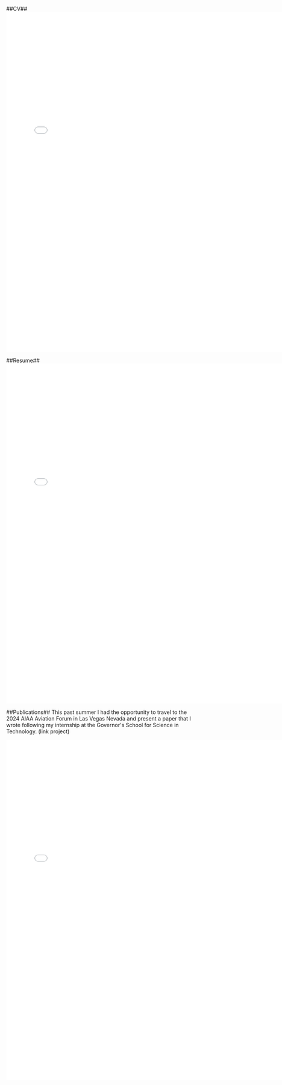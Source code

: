 ##CV##
<embed src="/assets/Resume.pdf" width="750" height="900" type="application/pdf">

##Resume##
<embed src="/assets/CV.pdf" width="750" height="900" type="application/pdf">

##Publications##
This past summer I had the opportunity to travel to the 2024 AIAA Aviation Forum in Las Vegas Nevada and present a paper that I wrote following my internship at the Governor's School for Science in Technology. (link project)

<embed src="/assets/Customizable Turbofan Engine Component in OpenVSP-FinalConferenceSubmission (2).pdf" width="750" height="900" type="application/pdf">

